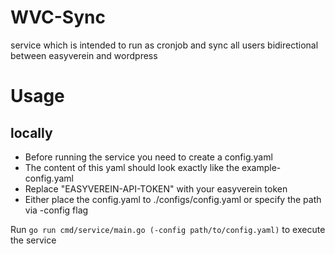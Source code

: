 # WVC-Sync
service which is intended to run as cronjob and sync all users bidirectional between easyverein and wordpress

# Usage
## locally
- Before running the service you need to create a config.yaml  
- The content of this yaml should look exactly like the example-config.yaml  
- Replace "EASYVEREIN-API-TOKEN" with your easyverein token  
- Either place the config.yaml to ./configs/config.yaml or specify the path via -config flag

Run `go run cmd/service/main.go (-config path/to/config.yaml)` to execute the service
